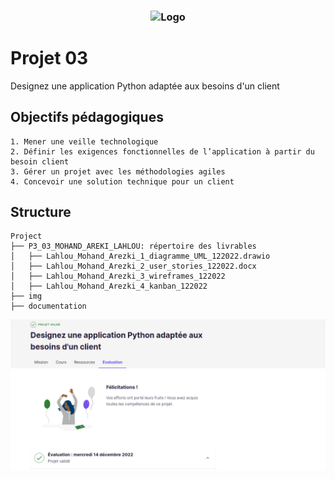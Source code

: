 <h3 align="center">
    <img alt="Logo" title="#logo" width="200px" src="/img/Learn@Home.png">
    <br>
</h3>

# Projet 03
Designez une application Python adaptée aux besoins d'un client
## Objectifs pédagogiques
    1. Mener une veille technologique
    2. Définir les exigences fonctionnelles de l’application à partir du besoin client
    3. Gérer un projet avec les méthodologies agiles
    4. Concevoir une solution technique pour un client
<a id="structure"></a>
## Structure 
```
Project
├── P3_03_MOHAND_AREKI_LAHLOU: répertoire des livrables
│   ├── Lahlou_Mohand_Arezki_1_diagramme_UML_122022.drawio
│   ├── Lahlou_Mohand_Arezki_2_user_stories_122022.docx
│   ├── Lahlou_Mohand_Arezki_3_wireframes_122022
│   ├── Lahlou_Mohand_Arezki_4_kanban_122022
├── img
├── documentation

```
<p align="center">
    <img alt="validation" src="/img/validation.png">
</p>
